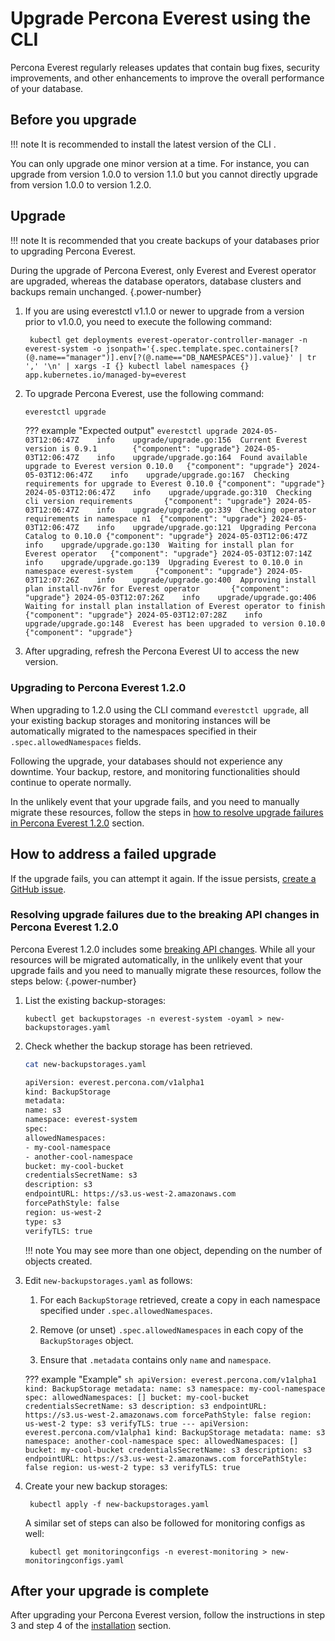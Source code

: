 # Upgrade Percona Everest using the CLI

Percona Everest regularly releases updates that contain bug fixes, security improvements, and other enhancements to improve the overall performance of your database.


## Before you upgrade

!!! note
     It is recommended to install the latest version of the CLI .

You can only upgrade one minor version at a time. For instance, you can upgrade from version 1.0.0 to version 1.1.0 but you cannot directly upgrade from version 1.0.0 to version 1.2.0.  

## Upgrade

!!! note
    It is recommended that you create backups of your databases prior to upgrading Percona Everest.

During the upgrade of Percona Everest, only Everest and Everest operator are upgraded, whereas the database operators, database clusters and backups remain unchanged.
{.power-number}

1. If you are using everestctl v1.1.0 or newer to upgrade from a version prior to v1.0.0, you need to execute the following command:

        kubectl get deployments everest-operator-controller-manager -n everest-system -o jsonpath='{.spec.template.spec.containers[?(@.name=="manager")].env[?(@.name=="DB_NAMESPACES")].value}' | tr ',' '\n' | xargs -I {} kubectl label namespaces {} app.kubernetes.io/managed-by=everest

2. To upgrade Percona Everest, use the following command:

    ```sh
    everestctl upgrade
    ```

    ??? example "Expected output"
        ```
        everestctl upgrade
        2024-05-03T12:06:47Z    info    upgrade/upgrade.go:156  Current Everest version is 0.9.1        {"component": "upgrade"}
        2024-05-03T12:06:47Z    info    upgrade/upgrade.go:164  Found available upgrade to Everest version 0.10.0   {"component": "upgrade"}
        2024-05-03T12:06:47Z    info    upgrade/upgrade.go:167  Checking requirements for upgrade to Everest 0.10.0 {"component": "upgrade"}
        2024-05-03T12:06:47Z    info    upgrade/upgrade.go:310  Checking cli version requirements       {"component": "upgrade"}
        2024-05-03T12:06:47Z    info    upgrade/upgrade.go:339  Checking operator requirements in namespace n1  {"component": "upgrade"}
        2024-05-03T12:06:47Z    info    upgrade/upgrade.go:121  Upgrading Percona Catalog to 0.10.0 {"component": "upgrade"}
        2024-05-03T12:06:47Z    info    upgrade/upgrade.go:130  Waiting for install plan for Everest operator   {"component": "upgrade"}
        2024-05-03T12:07:14Z    info    upgrade/upgrade.go:139  Upgrading Everest to 0.10.0 in namespace everest-system     {"component": "upgrade"}
        2024-05-03T12:07:26Z    info    upgrade/upgrade.go:400  Approving install plan install-nv76r for Everest operator       {"component": "upgrade"}
        2024-05-03T12:07:26Z    info    upgrade/upgrade.go:406  Waiting for install plan installation of Everest operator to finish     {"component": "upgrade"}
        2024-05-03T12:07:28Z    info    upgrade/upgrade.go:148  Everest has been upgraded to version 0.10.0 {"component": "upgrade"}
        ```

3. After upgrading, refresh the Percona Everest UI to access the new version.


### Upgrading to Percona Everest 1.2.0

When upgrading to 1.2.0 using the CLI command `everestctl upgrade`, all your existing backup storages and monitoring instances will be automatically migrated to the namespaces specified in their `.spec.allowedNamespaces` fields.

Following the upgrade, your databases should not experience any downtime. Your backup, restore, and monitoring functionalities should continue to operate normally. 

In the unlikely event that your upgrade fails, and you need to manually migrate these resources, follow the steps in [how to resolve upgrade failures in Percona Everest 1.2.0](#how-to-resolve-upgrade-failures-in-percona-everest-120) section.


## How to address a failed upgrade

If the upgrade fails, you can attempt it again. If the issue persists, [create a GitHub issue](https://docs.github.com/en/issues/tracking-your-work-with-issues/creating-an-issue#creating-an-issue-from-a-repository).

### Resolving upgrade failures due to the breaking API changes in Percona Everest 1.2.0

Percona Everest 1.2.0 includes some [breaking API changes](administer/api_rbac.md#navigating-the-breaking-api-changes-for-rbac). While all your resources will be migrated automatically, in the unlikely event that your upgrade fails and you need to manually migrate these resources, follow the steps below:
{.power-number}

1. List the existing backup-storages:

    ```
    kubectl get backupstorages -n everest-system -oyaml > new-backupstorages.yaml
    ```

2. Check whether the backup storage has been retrieved.

    ```sh
    cat new-backupstorages.yaml

    apiVersion: everest.percona.com/v1alpha1
    kind: BackupStorage
    metadata:
    name: s3
    namespace: everest-system
    spec:
    allowedNamespaces:
    - my-cool-namespace
    - another-cool-namespace
    bucket: my-cool-bucket
    credentialsSecretName: s3
    description: s3
    endpointURL: https://s3.us-west-2.amazonaws.com
    forcePathStyle: false
    region: us-west-2
    type: s3
    verifyTLS: true
    ```

    !!! note
        You may see more than one object, depending on the number of objects created.


3. Edit `new-backupstorages.yaml` as follows:

    1. For each `BackupStorage` retrieved, create a copy in each namespace specified under `.spec.allowedNamespaces`.

    2. Remove (or unset) `.spec.allowedNamespaces` in each copy of the `BackupStorages` object.
    
    3. Ensure that `.metadata` contains only `name` and `namespace`.

    ??? example "Example"
        ```sh
        apiVersion: everest.percona.com/v1alpha1
        kind: BackupStorage
        metadata:
        name: s3
        namespace: my-cool-namespace
        spec:
        allowedNamespaces: []
        bucket: my-cool-bucket
        credentialsSecretName: s3
        description: s3
        endpointURL: https://s3.us-west-2.amazonaws.com
        forcePathStyle: false
        region: us-west-2
        type: s3
        verifyTLS: true
        ---
        apiVersion: everest.percona.com/v1alpha1
        kind: BackupStorage
        metadata:
        name: s3
        namespace: another-cool-namespace
        spec:
        allowedNamespaces: []
        bucket: my-cool-bucket
        credentialsSecretName: s3
        description: s3
        endpointURL: https://s3.us-west-2.amazonaws.com
        forcePathStyle: false
        region: us-west-2
        type: s3
        verifyTLS: true
        ```

4. Create your new backup storages:

        kubectl apply -f new-backupstorages.yaml

    A similar set of steps can also be followed for monitoring configs as well:

        kubectl get monitoringconfigs -n everest-monitoring > new-monitoringconfigs.yaml


## After your upgrade is complete

After upgrading your Percona Everest version, follow the instructions in step 3 and step 4 of the [installation](install/installEverest.md) section. 














